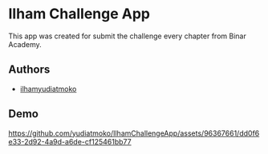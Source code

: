 
# Ilham Challenge App

This app was created for submit the challenge every chapter from Binar Academy.

## Authors

- [ilhamyudiatmoko](https://instagram.com/ilhamyudiatmoko)

## Demo

https://github.com/yudiatmoko/IlhamChallengeApp/assets/96367661/dd0f6e33-2d92-4a9d-a6de-cf125461bb77
